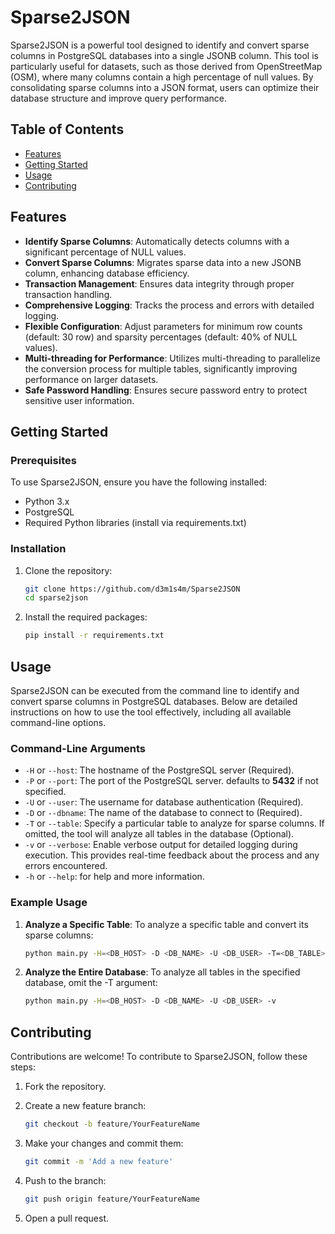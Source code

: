 # Sparse2JSON

Sparse2JSON is a powerful tool designed to identify and convert sparse columns in PostgreSQL databases into a single JSONB column. This tool is particularly useful for datasets, such as those derived from OpenStreetMap (OSM), where many columns contain a high percentage of null values. By consolidating sparse columns into a JSON format, users can optimize their database structure and improve query performance.

## Table of Contents

- [Features](#features)
- [Getting Started](#getting-started)
- [Usage](#usage)
- [Contributing](#contributing)

## Features

- **Identify Sparse Columns**: Automatically detects columns with a significant percentage of NULL values.
- **Convert Sparse Columns**: Migrates sparse data into a new JSONB column, enhancing database efficiency.
- **Transaction Management**: Ensures data integrity through proper transaction handling.
- **Comprehensive Logging**: Tracks the process and errors with detailed logging.
- **Flexible Configuration**: Adjust parameters for minimum row counts (default: 30 row) and sparsity percentages (default: 40% of NULL values).
- **Multi-threading for Performance**: Utilizes multi-threading to parallelize the conversion process for multiple tables, significantly improving performance on larger datasets.
- **Safe Password Handling**: Ensures secure password entry to protect sensitive user information.

## Getting Started

### Prerequisites

To use Sparse2JSON, ensure you have the following installed:

- Python 3.x
- PostgreSQL
- Required Python libraries (install via requirements.txt)

### Installation

1. Clone the repository:

   ```bash
   git clone https://github.com/d3m1s4m/Sparse2JSON
   cd sparse2json
   ```
   
2. Install the required packages:

   ```bash
   pip install -r requirements.txt
   ```

## Usage

Sparse2JSON can be executed from the command line to identify and convert sparse columns in PostgreSQL databases. Below are detailed instructions on how to use the tool effectively, including all available command-line options.

### Command-Line Arguments

- `-H` or `--host`: The hostname of the PostgreSQL server (Required).
- `-P` or `--port`: The port of the PostgreSQL server. defaults to **5432** if not specified.
- `-U` or `--user`: The username for database authentication (Required).
- `-D` or `--dbname`: The name of the database to connect to (Required).
- `-T` or `--table`: Specify a particular table to analyze for sparse columns. If omitted, the tool will analyze all tables in the database (Optional).
- `-v` or `--verbose`: Enable verbose output for detailed logging during execution. This provides real-time feedback about the process and any errors encountered.
- `-h` or `--help`: for help and more information.

### Example Usage

1. **Analyze a Specific Table**: To analyze a specific table and convert its sparse columns:
   ```bash
   python main.py -H=<DB_HOST> -D <DB_NAME> -U <DB_USER> -T=<DB_TABLE> -v
   ```
2. **Analyze the Entire Database**: To analyze all tables in the specified database, omit the -T argument:
   ```bash
   python main.py -H=<DB_HOST> -D <DB_NAME> -U <DB_USER> -v
   ```

## Contributing

Contributions are welcome! To contribute to Sparse2JSON, follow these steps:

1. Fork the repository.
2. Create a new feature branch:

   ```bash
   git checkout -b feature/YourFeatureName
   ```

3. Make your changes and commit them:

   ```bash
   git commit -m 'Add a new feature'
   ```

4. Push to the branch:

   ```bash
   git push origin feature/YourFeatureName
   ```

5. Open a pull request.

